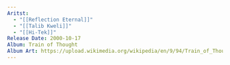 ```yaml
---
Aritst:
  - "[[Reflection Eternal]]"
  - "[[Talib Kweli]]"
  - "[[Hi-Tek]]"
Release Date: 2000-10-17
Album: Train of Thought
Album Art: https://upload.wikimedia.org/wikipedia/en/9/94/Train_of_Thought_album.jpg
---
```

